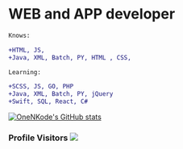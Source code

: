 # WEB and APP developer 
```diff
Knows:
```
```diff
+HTML, JS, 
+Java, XML, Batch, PY, HTML , CSS,

```
```diff
Learning:
```
```diff
+SCSS, JS, GO, PHP
+Java, XML, Batch, PY, jQuery
+Swift, SQL, React, C#
```

[![OneNKode's GitHub stats](https://github-readme-stats.vercel.app/api?username=OneNkode)](https://github.com/OneNkode)




### Profile Visitors ![](https://api.visitorbadge.io/api/visitors?path=https%3A%2F%2Fgithub.com%2Fndxcode&labelColor=%23333333&countColor=%232ccce4&style=plastic)
